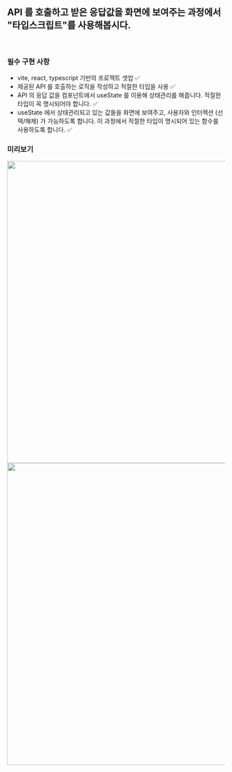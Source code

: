 ## API 를 호출하고 받은 응답값을 화면에 보여주는 과정에서 "타입스크립트"를 사용해봅시다.

<br/>

### 필수 구현 사항
 
- vite, react, typescript 기반의 프로젝트 셋업 :white_check_mark:
- 제공된 API 를 호출하는 로직을 작성하고 적절한 타입을 사용 :white_check_mark:
- API 의 응답 값을 컴포넌트에서 useState 를 이용해 상태관리를 해줍니다. 적절한 타입이 꼭 명시되어야 합니다. :white_check_mark:
- useState 에서 상태관리되고 있는 값들을 화면에 보여주고, 사용자와 인터렉션 (선택/해제) 가 가능하도록 합니다. 이 과정에서 적절한 타입이 명시되어 있는 함수를 사용하도록 합니다. :white_check_mark:

### 미리보기

<img src="https://github.com/jonghoon7431/ts_first_assignmant/assets/152875407/aba9cb94-65d2-4b2f-bab8-5534a0b8e0b7" width="700"/>
<img src="https://github.com/jonghoon7431/ts_first_assignmant/assets/152875407/12651bcd-798c-4f8d-aeba-cba44aff6ed5" width="700"/>
